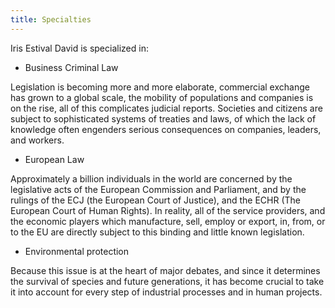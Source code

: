 ```yaml
---
title: Specialties
---
```


Iris Estival David is specialized in: 

* Business Criminal Law 

Legislation is becoming more and more elaborate, commercial exchange has grown to a global scale, the mobility of populations and companies is on the rise, all of this complicates judicial reports. Societies and citizens are subject to sophisticated systems of treaties and laws, of which the lack of knowledge often engenders serious consequences on companies, leaders, and workers. 


* European Law

Approximately a billion individuals in the world are concerned by the legislative acts of the European Commission and Parliament, and by the rulings of the ECJ (the European Court of Justice), and the ECHR (The European Court of Human Rights). In reality, all of the service providers, and the economic players which manufacture, sell, employ or export, in, from, or to the EU are directly subject to this binding and little known legislation. 


* Environmental protection

Because this issue is at the heart of major debates, and since it determines the survival of species and future generations, it has become crucial to take it into account for every step of industrial processes and in human projects.
